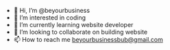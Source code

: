 - 👋 Hi, I’m @beyourbusiness
- 👀 I’m interested in coding
- 🌱 I’m currently learning website developer
- 💞️ I’m looking to collaborate on building website
- 📫 How to reach me beyourbusinessbub@gmail.com

<!---
beyourbusiness/beyourbusiness is a ✨ special ✨ repository because its `README.md` (this file) appears on your GitHub profile.
You can click the Preview link to take a look at your changes.
--->
